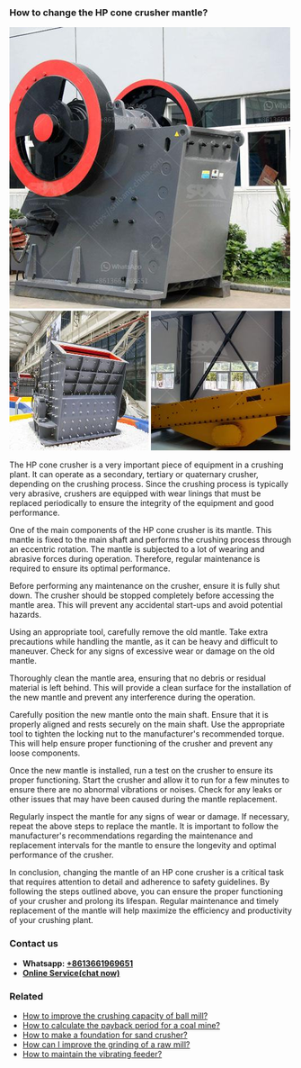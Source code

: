 <h3>How to change the HP cone crusher mantle?</h3><img src='1701745122.jpg' alt=''><p>The HP cone crusher is a very important piece of equipment in a crushing plant. It can operate as a secondary, tertiary or quaternary crusher, depending on the crushing process. Since the crushing process is typically very abrasive, crushers are equipped with wear linings that must be replaced periodically to ensure the integrity of the equipment and good performance.</p><p>One of the main components of the HP cone crusher is its mantle. This mantle is fixed to the main shaft and performs the crushing process through an eccentric rotation. The mantle is subjected to a lot of wearing and abrasive forces during operation. Therefore, regular maintenance is required to ensure its optimal performance.</p><p>Before performing any maintenance on the crusher, ensure it is fully shut down. The crusher should be stopped completely before accessing the mantle area. This will prevent any accidental start-ups and avoid potential hazards.</p><p>Using an appropriate tool, carefully remove the old mantle. Take extra precautions while handling the mantle, as it can be heavy and difficult to maneuver. Check for any signs of excessive wear or damage on the old mantle.</p><p>Thoroughly clean the mantle area, ensuring that no debris or residual material is left behind. This will provide a clean surface for the installation of the new mantle and prevent any interference during the operation.</p><p>Carefully position the new mantle onto the main shaft. Ensure that it is properly aligned and rests securely on the main shaft. Use the appropriate tool to tighten the locking nut to the manufacturer's recommended torque. This will help ensure proper functioning of the crusher and prevent any loose components.</p><p>Once the new mantle is installed, run a test on the crusher to ensure its proper functioning. Start the crusher and allow it to run for a few minutes to ensure there are no abnormal vibrations or noises. Check for any leaks or other issues that may have been caused during the mantle replacement.</p><p>Regularly inspect the mantle for any signs of wear or damage. If necessary, repeat the above steps to replace the mantle. It is important to follow the manufacturer's recommendations regarding the maintenance and replacement intervals for the mantle to ensure the longevity and optimal performance of the crusher.</p><p>In conclusion, changing the mantle of an HP cone crusher is a critical task that requires attention to detail and adherence to safety guidelines. By following the steps outlined above, you can ensure the proper functioning of your crusher and prolong its lifespan. Regular maintenance and timely replacement of the mantle will help maximize the efficiency and productivity of your crushing plant.</p><h3>Contact us</h3><ul><li><strong>Whatsapp:&nbsp;<a href="https://wa.me/8613661969651">+8613661969651</a></strong></li><li><a href="https://swt.shibang-china.com/?git&amp;zhl&amp;How to change the HP cone crusher mantle"><strong>Online Service(chat now)</strong></a></li></ul><h3>Related</h3><ul><li><a href='How to improve the crushing capacity of ball mill.md'>How to improve the crushing capacity of ball mill?</a></li><li><a href='How to calculate the payback period for a coal mine.md'>How to calculate the payback period for a coal mine?</a></li><li><a href='How to make a foundation for sand crusher.md'>How to make a foundation for sand crusher?</a></li><li><a href='How can I improve the grinding of a raw mill.md'>How can I improve the grinding of a raw mill?</a></li><li><a href='How to maintain the vibrating feeder.md'>How to maintain the vibrating feeder?</a></li></ul>